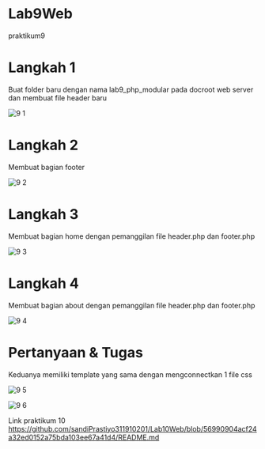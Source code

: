 # Lab9Web
praktikum9

# Langkah 1
Buat folder baru dengan nama lab9_php_modular pada docroot web server dan membuat file header baru

![9 1](https://user-images.githubusercontent.com/81818405/121774935-ef08a000-cbae-11eb-989a-f099cf29708d.PNG)

# Langkah 2
Membuat bagian footer

![9 2](https://user-images.githubusercontent.com/81818405/121774979-1bbcb780-cbaf-11eb-9478-6fe490f025bc.PNG)

# Langkah 3
Membuat bagian home dengan pemanggilan file header.php dan footer.php

![9 3](https://user-images.githubusercontent.com/81818405/121775006-43ac1b00-cbaf-11eb-97c1-5f3e752b24fe.PNG)

# Langkah 4
Membuat bagian about dengan pemanggilan file header.php dan footer.php

![9 4](https://user-images.githubusercontent.com/81818405/121775036-6a6a5180-cbaf-11eb-9c55-e7a8b746ebb1.PNG)

# Pertanyaan & Tugas
Keduanya memiliki template yang sama dengan mengconnectkan 1 file css

![9 5](https://user-images.githubusercontent.com/81818405/121775198-5a9f3d00-cbb0-11eb-96cc-63bd6b90c894.PNG)

![9 6](https://user-images.githubusercontent.com/81818405/121775211-6be84980-cbb0-11eb-8b5e-75f0bdaf219c.PNG)

Link praktikum 10
https://github.com/sandiPrastiyo311910201/Lab10Web/blob/56990904acf24a32ed0152a75bda103ee67a41d4/README.md





